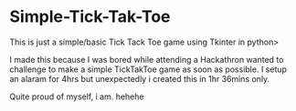 # Simple-Tick-Tak-Toe

This is just a simple/basic Tick Tack Toe game using Tkinter in python>

I made this because I was bored while attending a Hackathron wanted to challenge to make a simple TickTakToe game as soon as possible.
I setup an alaram for 4hrs but unexpectedly i created this in 1hr 36mins only.

Quite proud of myself, i am. hehehe
